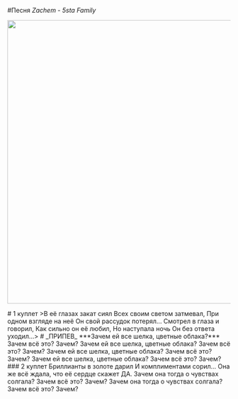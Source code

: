 #Песня _Zachem - 5sta Family_
<p align="center">
  <img width="640" height="640" src="https://i.scdn.co/image/ab67616d0000b273338ee9156ffa6d300a19ebfc">
</p>
# 1 куплет
>В её глазах закат сиял
Всех своим светом затмевал,
При одном взгляде на неё
Он свой рассудок потерял...
Смотрел в глаза и говорил,
Как сильно он её любил,
Но наступала ночь
Он без ответа уходил...>
# _ПРИПЕВ_
***Зачем ей все шелка, цветные облака?***
Зачем всё это? Зачем?
Зачем ей все шелка, цветные облака?
Зачем всё это? Зачем?
Зачем ей все шелка, цветные облака?
Зачем всё это? Зачем?
Зачем ей все шелка, цветные облака?
Зачем всё это? Зачем?
### 2 куплет
Бриллианты в золоте дарил
И комплиментами сорил...
Она же всё ждала, что её сердце скажет ДА.
Зачем она тогда о чувствах солгала?
Зачем всё это? Зачем?
Зачем она тогда о чувствах солгала?
Зачем всё это? Зачем?
